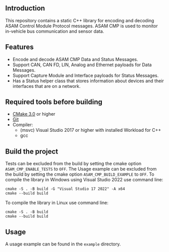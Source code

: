 ## Introduction
This repository contains a static C++ library for encoding and decoding ASAM Control Module Protocol messages. ASAM CMP is used to monitor in-vehicle bus communication and sensor data. 

## Features
- Encode and decode ASAM CMP Data and Status Messages.
- Support CAN, CAN FD, LIN, Analog and Ethernet payloads for Data Messages.
- Support Capture Module and Interface payloads for Status Messages.
- Has a Status helper class that stores information about devices and their interfaces that are on a network.

## Required tools before building
 - [CMake 3.0](https://cmake.org/) or higher
 - [Git](https://git-scm.com/)
 - Compiler:
   - (msvc) Visual Studio 2017 or higher with installed Workload for C++
   - gcc
   
## Build the project
Tests can be excluded from the build by setting the cmake option `ASAM_CMP_ENABLE_TESTS` to `OFF`.
The Usage example can be excluded from the build by setting the cmake option `ASAM_CMP_BUILD_EXAMPLE` to `OFF`.
To compile the library in Windows using Visual Studio 2022 use command line:
```
cmake -S . -B build -G "Visual Studio 17 2022" -A x64
cmake --build build
```
To compile the library in Linux use command line:
```
cmake -S . -B build
cmake --build build
```

## Usage
A usage example can be found in the `example` directory.
